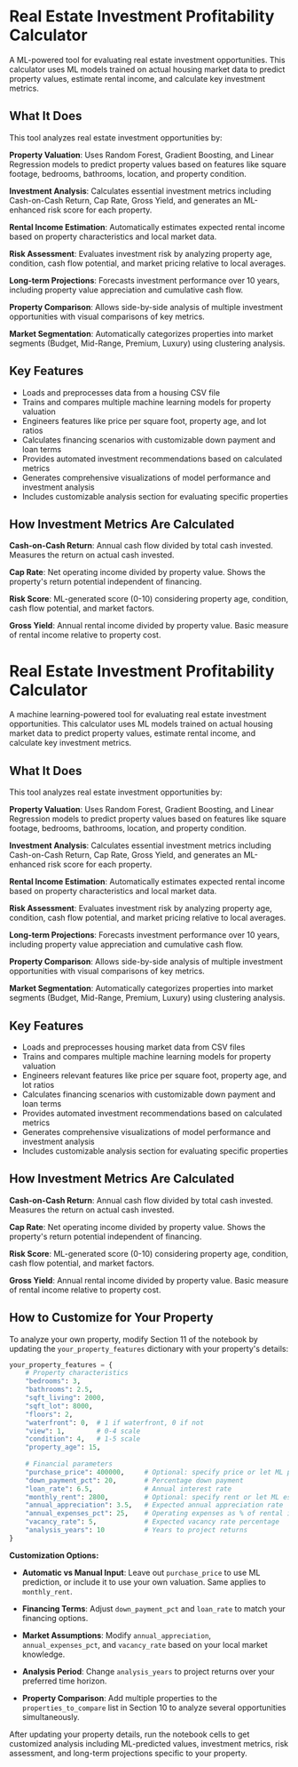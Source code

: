 # Real Estate Investment Profitability Calculator

A ML-powered tool for evaluating real estate investment opportunities. This calculator uses ML models trained on actual housing market data to predict property values, estimate rental income, and calculate key investment metrics.

## What It Does

This tool analyzes real estate investment opportunities by:

**Property Valuation**: Uses Random Forest, Gradient Boosting, and Linear Regression models to predict property values based on features like square footage, bedrooms, bathrooms, location, and property condition.

**Investment Analysis**: Calculates essential investment metrics including Cash-on-Cash Return, Cap Rate, Gross Yield, and generates an ML-enhanced risk score for each property.

**Rental Income Estimation**: Automatically estimates expected rental income based on property characteristics and local market data.

**Risk Assessment**: Evaluates investment risk by analyzing property age, condition, cash flow potential, and market pricing relative to local averages.

**Long-term Projections**: Forecasts investment performance over 10 years, including property value appreciation and cumulative cash flow.

**Property Comparison**: Allows side-by-side analysis of multiple investment opportunities with visual comparisons of key metrics.

**Market Segmentation**: Automatically categorizes properties into market segments (Budget, Mid-Range, Premium, Luxury) using clustering analysis.

## Key Features

- Loads and preprocesses data from a housing CSV file
- Trains and compares multiple machine learning models for property valuation
- Engineers  features like price per square foot, property age, and lot ratios
- Calculates financing scenarios with customizable down payment and loan terms
- Provides automated investment recommendations based on calculated metrics
- Generates comprehensive visualizations of model performance and investment analysis
- Includes customizable analysis section for evaluating specific properties

## How Investment Metrics Are Calculated

**Cash-on-Cash Return**: Annual cash flow divided by total cash invested. Measures the return on actual cash invested.

**Cap Rate**: Net operating income divided by property value. Shows the property's return potential independent of financing.

**Risk Score**: ML-generated score (0-10) considering property age, condition, cash flow potential, and market factors.

**Gross Yield**: Annual rental income divided by property value. Basic measure of rental income relative to property cost.

# Real Estate Investment Profitability Calculator

A machine learning-powered tool for evaluating real estate investment opportunities. This calculator uses ML models trained on actual housing market data to predict property values, estimate rental income, and calculate key investment metrics.

## What It Does

This tool analyzes real estate investment opportunities by:

**Property Valuation**: Uses Random Forest, Gradient Boosting, and Linear Regression models to predict property values based on features like square footage, bedrooms, bathrooms, location, and property condition.

**Investment Analysis**: Calculates essential investment metrics including Cash-on-Cash Return, Cap Rate, Gross Yield, and generates an ML-enhanced risk score for each property.

**Rental Income Estimation**: Automatically estimates expected rental income based on property characteristics and local market data.

**Risk Assessment**: Evaluates investment risk by analyzing property age, condition, cash flow potential, and market pricing relative to local averages.

**Long-term Projections**: Forecasts investment performance over 10 years, including property value appreciation and cumulative cash flow.

**Property Comparison**: Allows side-by-side analysis of multiple investment opportunities with visual comparisons of key metrics.

**Market Segmentation**: Automatically categorizes properties into market segments (Budget, Mid-Range, Premium, Luxury) using clustering analysis.

## Key Features

- Loads and preprocesses housing market data from CSV files
- Trains and compares multiple machine learning models for property valuation
- Engineers relevant features like price per square foot, property age, and lot ratios
- Calculates financing scenarios with customizable down payment and loan terms
- Provides automated investment recommendations based on calculated metrics
- Generates comprehensive visualizations of model performance and investment analysis
- Includes customizable analysis section for evaluating specific properties

## How Investment Metrics Are Calculated

**Cash-on-Cash Return**: Annual cash flow divided by total cash invested. Measures the return on actual cash invested.

**Cap Rate**: Net operating income divided by property value. Shows the property's return potential independent of financing.

**Risk Score**: ML-generated score (0-10) considering property age, condition, cash flow potential, and market factors.

**Gross Yield**: Annual rental income divided by property value. Basic measure of rental income relative to property cost.

## How to Customize for Your Property

To analyze your own property, modify Section 11 of the notebook by updating the `your_property_features` dictionary with your property's details:

```python
your_property_features = {
    # Property characteristics
    "bedrooms": 3,
    "bathrooms": 2.5,
    "sqft_living": 2000,
    "sqft_lot": 8000,
    "floors": 2,
    "waterfront": 0,  # 1 if waterfront, 0 if not
    "view": 1,        # 0-4 scale
    "condition": 4,   # 1-5 scale
    "property_age": 15,
    
    # Financial parameters
    "purchase_price": 400000,     # Optional: specify price or let ML predict
    "down_payment_pct": 20,       # Percentage down payment
    "loan_rate": 6.5,             # Annual interest rate
    "monthly_rent": 2800,         # Optional: specify rent or let ML estimate
    "annual_appreciation": 3.5,   # Expected annual appreciation rate
    "annual_expenses_pct": 25,    # Operating expenses as % of rental income
    "vacancy_rate": 5,            # Expected vacancy rate percentage
    "analysis_years": 10          # Years to project returns
}
```

**Customization Options:**

- **Automatic vs Manual Input**: Leave out `purchase_price` to use ML prediction, or include it to use your own valuation. Same applies to `monthly_rent`.

- **Financing Terms**: Adjust `down_payment_pct` and `loan_rate` to match your financing options.

- **Market Assumptions**: Modify `annual_appreciation`, `annual_expenses_pct`, and `vacancy_rate` based on your local market knowledge.

- **Analysis Period**: Change `analysis_years` to project returns over your preferred time horizon.

- **Property Comparison**: Add multiple properties to the `properties_to_compare` list in Section 10 to analyze several opportunities simultaneously.

After updating your property details, run the notebook cells to get customized analysis including ML-predicted values, investment metrics, risk assessment, and long-term projections specific to your property.
